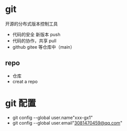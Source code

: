 # git

开源的分布式版本控制工具
- 代码的安全 新版本 push
- 代码的协作，共享 pull
- github gitee 等仓库中（main）

## repo
  - 仓库
  - creat a repo
# git 配置
- git config --global user.name"xxx-gx1"
- git config --global user.email"3081470459@qq.com"